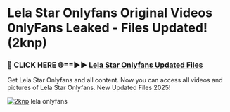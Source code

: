# Lela Star Onlyfans Original Videos 0nlyFans Leaked - Files Updated! (2knp)

<h3>🔴 CLICK HERE 🌐==►► <a href="https://tinyurl.com/x26r9saj" rel="nofollow">Lela Star Onlyfans Updated Files</a></h3>

Get Lela Star Onlyfans and all content. Now you can access all videos and pictures of Lela Star Onlyfans. New Updated Files 2025!

[![2knp](https://i.imgur.com/LkgZPqh.gif)](https://tinyurl.com/x26r9saj)
lela onlyfans